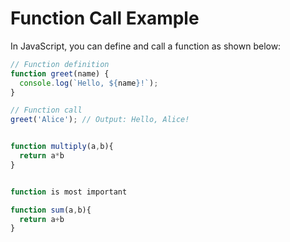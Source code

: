 # Function Call Example

In JavaScript, you can define and call a function as shown below:

```javascript
// Function definition
function greet(name) {
  console.log(`Hello, ${name}!`);
}

// Function call
greet('Alice'); // Output: Hello, Alice!


function multiply(a,b){
  return a*b
}


function is most important

function sum(a,b){
  return a+b
}


```
